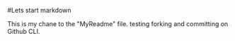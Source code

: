 #Lets start markdown

This is my chane to the "MyReadme" file. testing forking and committing on Github CLI.
